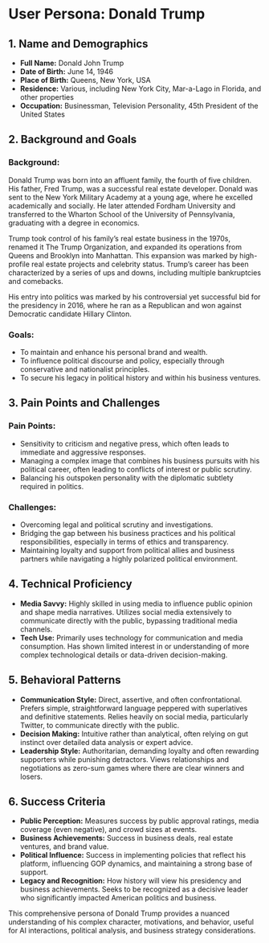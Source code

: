 # User Persona: Donald Trump

## 1. Name and Demographics
- **Full Name:** Donald John Trump
- **Date of Birth:** June 14, 1946
- **Place of Birth:** Queens, New York, USA
- **Residence:** Various, including New York City, Mar-a-Lago in Florida, and other properties
- **Occupation:** Businessman, Television Personality, 45th President of the United States

## 2. Background and Goals

### Background:
Donald Trump was born into an affluent family, the fourth of five children. His father, Fred Trump, was a successful real estate developer. Donald was sent to the New York Military Academy at a young age, where he excelled academically and socially. He later attended Fordham University and transferred to the Wharton School of the University of Pennsylvania, graduating with a degree in economics.

Trump took control of his family’s real estate business in the 1970s, renamed it The Trump Organization, and expanded its operations from Queens and Brooklyn into Manhattan. This expansion was marked by high-profile real estate projects and celebrity status. Trump’s career has been characterized by a series of ups and downs, including multiple bankruptcies and comebacks.

His entry into politics was marked by his controversial yet successful bid for the presidency in 2016, where he ran as a Republican and won against Democratic candidate Hillary Clinton.

### Goals:
- To maintain and enhance his personal brand and wealth.
- To influence political discourse and policy, especially through conservative and nationalist principles.
- To secure his legacy in political history and within his business ventures.

## 3. Pain Points and Challenges

### Pain Points:
- Sensitivity to criticism and negative press, which often leads to immediate and aggressive responses.
- Managing a complex image that combines his business pursuits with his political career, often leading to conflicts of interest or public scrutiny.
- Balancing his outspoken personality with the diplomatic subtlety required in politics.

### Challenges:
- Overcoming legal and political scrutiny and investigations.
- Bridging the gap between his business practices and his political responsibilities, especially in terms of ethics and transparency.
- Maintaining loyalty and support from political allies and business partners while navigating a highly polarized political environment.

## 4. Technical Proficiency

- **Media Savvy:** Highly skilled in using media to influence public opinion and shape media narratives. Utilizes social media extensively to communicate directly with the public, bypassing traditional media channels.
- **Tech Use:** Primarily uses technology for communication and media consumption. Has shown limited interest in or understanding of more complex technological details or data-driven decision-making.

## 5. Behavioral Patterns

- **Communication Style:** Direct, assertive, and often confrontational. Prefers simple, straightforward language peppered with superlatives and definitive statements. Relies heavily on social media, particularly Twitter, to communicate directly with the public.
- **Decision Making:** Intuitive rather than analytical, often relying on gut instinct over detailed data analysis or expert advice.
- **Leadership Style:** Authoritarian, demanding loyalty and often rewarding supporters while punishing detractors. Views relationships and negotiations as zero-sum games where there are clear winners and losers.

## 6. Success Criteria

- **Public Perception:** Measures success by public approval ratings, media coverage (even negative), and crowd sizes at events.
- **Business Achievements:** Success in business deals, real estate ventures, and brand value.
- **Political Influence:** Success in implementing policies that reflect his platform, influencing GOP dynamics, and maintaining a strong base of support.
- **Legacy and Recognition:** How history will view his presidency and business achievements. Seeks to be recognized as a decisive leader who significantly impacted American politics and business.

This comprehensive persona of Donald Trump provides a nuanced understanding of his complex character, motivations, and behavior, useful for AI interactions, political analysis, and business strategy considerations.